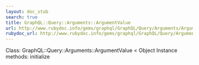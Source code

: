 ```yaml
---
layout: doc_stub
search: true
title: GraphQL::Query::Arguments::ArgumentValue
url: http://www.rubydoc.info/gems/graphql/GraphQL/Query/Arguments/ArgumentValue
rubydoc_url: http://www.rubydoc.info/gems/graphql/GraphQL/Query/Arguments/ArgumentValue
---
```


Class: GraphQL::Query::Arguments::ArgumentValue < Object
Instance methods:
initialize

